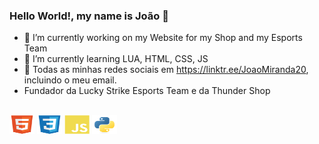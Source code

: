 ### Hello World!, my name is João 👋

- 🔭 I’m currently working on my Website for my Shop and my Esports Team
- 🌱 I’m currently learning LUA, HTML, CSS, JS
- 💬 Todas as minhas redes sociais em https://linktr.ee/JoaoMiranda20, incluindo o meu email.
- Fundador da Lucky Strike Esports Team e da Thunder Shop

<div style="display: inline_block"><br>
  <img align="center" alt="Rafa-HTML" height="30" width="40" src="https://raw.githubusercontent.com/devicons/devicon/master/icons/html5/html5-original.svg">
  <img align="center" alt="Rafa-CSS" height="30" width="40" src="https://raw.githubusercontent.com/devicons/devicon/master/icons/css3/css3-original.svg">
  <img align="center" alt="Rafa-Js" height="30" width="40" src="https://raw.githubusercontent.com/devicons/devicon/master/icons/javascript/javascript-plain.svg">
  <img align="center" alt="Rafa-Python" height="30" width="40" src="https://raw.githubusercontent.com/devicons/devicon/master/icons/python/python-original.svg">
</div>
